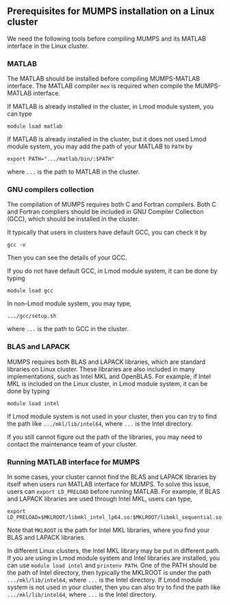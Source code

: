 ## Prerequisites for MUMPS installation on a Linux cluster

We need the following tools before compiling MUMPS and its MATLAB interface in the Linux cluster.

### MATLAB 

The MATLAB should be installed before compiling MUMPS-MATLAB interface. The MATLAB compiler `mex` is required when compile the MUMPS-MATLAB interface. 

If MATLAB is already installed in the cluster, in Lmod module system, you can type  
```shell
module load matlab
```

If MATLAB is already installed in the cluster, but it does not used Lmod module system, you may add the path of your MATLAB to `PATH` by
```shell
export PATH=".../matlab/bin/:$PATH"
```
where `...` is the path to MATLAB in the cluster.

### GNU compilers collection

The compilation of MUMPS requires both C and Fortran compilers. Both C and Fortran compliers should be included in GNU Compiler Collection (GCC), which should be installed in the cluster. 

It typically that users in clusters have default GCC, you can check it by 
```shell
gcc -v
```
Then you can see the details of your GCC.

If you do not have default GCC, in Lmod module system, it can be done by typing  
```shell
module load gcc
```
In non-Lmod module system, you may type,
```shell
.../gcc/setup.sh
```
where `...` is the path to GCC in the cluster.

### BLAS and LAPACK

MUMPS requires both BLAS and LAPACK libraries, which are standard libraries on Linux cluster. These libraries are also included in many implementations, such as Intel MKL and OpenBLAS. For example, if Intel MKL is included on the Linux cluster, in Lmod module system, it can be done by typing 

```shell
module load intel
```

If Lmod module system is not used in your cluster, then you can try to find the path like `.../mkl/lib/intel64`, where `...` is the Intel directory.

If you still cannot figure out the path of the libraries, you may need to contact the maintenance team of your cluster.

### Running MATLAB interface for MUMPS

In some cases, your cluster cannot find the BLAS and LAPACK libraries by itself when users run MATLAB interface for MUMPS. To solve this issue, users can `export LD_PRELOAD` before running MATLAB. For example, if BLAS and LAPACK libraries are used through Intel MKL, users can type,

```shell
export LD_PRELOAD=$MKLROOT/libmkl_intel_lp64.so:$MKLROOT/libmkl_sequential.so:$MKLROOT/libmkl_intel_thread.so:$MKLROOT/libmkl_core.so
```

Note that `MKLROOT` is the path for Intel MKL libraries, where you find your BLAS and LAPACK libraries.

 In different Linux clusters, the Intel MKL library may be put in different
path. If you are using in Lmod module system and Intel libraries are installed, you can use `module load intel` and `printenv PATH`. One of the PATH should be the path of Intel directory, then typically the MKLROOT is under the path `.../mkl/lib/intel64`, where `...` is the Intel directory. If Lmod module system is not used in your cluster, then you can also try to find the path like `.../mkl/lib/intel64`, where `...` is the Intel directory.